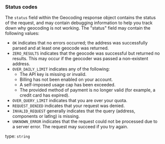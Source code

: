 <!--- This is a generated file, do not edit! -->
<!--- [START maps_http_schema_geocodingstatus] -->
<h3 class="schema-object" id="GeocodingStatus">Status codes</h3>

The `status` field within the Geocoding response object contains the status of the request, and may contain debugging information to help you track down why geocoding is not working. The "status" field may contain the following values:

- `OK` indicates that no errors occurred; the address was successfully parsed and at least one geocode was returned.
- `ZERO_RESULTS` indicates that the geocode was successful but returned no results. This may occur if the geocoder was passed a non-existent address.
- `OVER_DAILY_LIMIT` indicates any of the following:
  - The API key is missing or invalid.
  - Billing has not been enabled on your account.
  - A self-imposed usage cap has been exceeded.
  - The provided method of payment is no longer valid (for example, a credit card has expired).
- `OVER_QUERY_LIMIT` indicates that you are over your quota.
- `REQUEST_DENIED` indicates that your request was denied.
- `INVALID_REQUEST` generally indicates that the query (address, components or latlng) is missing.
- `UNKNOWN_ERROR` indicates that the request could not be processed due to a server error. The request may succeed if you try again.

type: `string`

<!--- [END maps_http_schema_geocodingstatus] -->
